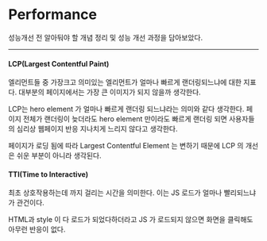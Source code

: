# Performance

성능개선 전 알아둬야 할 개념 정리 및 성능 개선 과정을 담아보았다.

---

#### LCP(Largest Contentful Paint)

엘리먼트들 중 가장크고 의미있는 엘리먼트가 얼마나 빠르게 랜더링되느냐에 대한 지표다. 대부분의 페이지에서는 가장 큰 이미지가 되지 않을까 생각한다.

LCP는 hero element 가 얼마나 빠르게 랜더링 되느냐라는 의미와 같다 생각한다. 페이지 전체가 랜더링이 늦더라도 hero element 만이라도 빠르게 랜더링 되면 사용자들의 심리상 웹페이지 반응 지나치게 느리지 않다고 생각한다.

페이지가 로딩 됨에 따라 Largest Contentful Element 는 변하기 때문에 LCP 의 개선은 쉬운 부분이 아니라 생각된다.

#### TTI(Time to Interactive)

최초 상호작용하는데 까지 걸리는 시간을 의미한다. 이는 JS 로드가 얼마나 빨리되느냐가 관건이다.

HTML과 style 이 다 로드가 되었다하더라고 JS 가 로드되지 않으면 화면을 클릭해도 아무런 반응이 없다.
